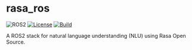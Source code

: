 # rasa_ros
![ROS2](https://img.shields.io/badge/ros2-humble-blue?logo=ros&logoColor=white)
[![License](https://img.shields.io/badge/License-Apache%202.0-green.svg)](https://opensource.org/licenses/Apache-2.0)
[![Build](https://github.com/grupo-avispa/rasa_ros/actions/workflows/build.yml/badge.svg?branch=main)](https://github.com/grupo-avispa/rasa_ros/actions/workflows/build.yml)

A ROS2 stack for natural language understanding (NLU) using Rasa Open Source.
